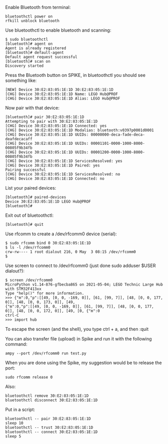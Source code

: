 

Enable Bluetooth from terminal:


```
bluetoothctl power on
rfkill unblock bluetooth
```


Use bluetoothctl to enable bluetooth and scanning:

```
$ sudo bluetoothctl
[bluetooth]# agent on
Agent is already registered
[bluetooth]# default-agent
Default agent request successful
[bluetooth]# scan on
Discovery started
```


Press the Bluetooth button on SPIKE, in bluetoothctl you should see something like:

```
[NEW] Device 30:E2:83:05:1E:1D 30:E2:83:05:1E:1D
[CHG] Device 30:E2:83:05:1E:1D Name: LEGO Hub@PROF
[CHG] Device 30:E2:83:05:1E:1D Alias: LEGO Hub@PROF
```


Now pair with that device:

```
[bluetooth]# pair 30:E2:83:05:1E:1D
Attempting to pair with 30:E2:83:05:1E:1D
[CHG] Device 30:E2:83:05:1E:1D Connected: yes
[CHG] Device 30:E2:83:05:1E:1D Modalias: bluetooth:v0397p0001d0001
[CHG] Device 30:E2:83:05:1E:1D UUIDs: 00000000-deca-fade-deca-deafdecacaff
[CHG] Device 30:E2:83:05:1E:1D UUIDs: 00001101-0000-1000-8000-00805f9b34fb
[CHG] Device 30:E2:83:05:1E:1D UUIDs: 00001200-0000-1000-8000-00805f9b34fb
[CHG] Device 30:E2:83:05:1E:1D ServicesResolved: yes
[CHG] Device 30:E2:83:05:1E:1D Paired: yes
Pairing successful
[CHG] Device 30:E2:83:05:1E:1D ServicesResolved: no
[CHG] Device 30:E2:83:05:1E:1D Connected: no
```

List your paired devices:

```
[bluetooth]# paired-devices
Device 30:E2:83:05:1E:1D LEGO Hub@PROF
[bluetooth]#
```

Exit out of bluetoothctl:
```
[bluetooth]# quit
```

Use rfcomm to create a /dev/rfcomm0 device (serial):

```
$ sudo rfcomm bind 0 30:E2:83:05:1E:1D
$ ls -l /dev/rfcomm0
crw-rw---- 1 root dialout 216, 0 May  3 08:15 /dev/rfcomm0
$
```

Use screen to connect to /dev/rfcomm0 (just done sudo adduser $USER dialout?):

```
$ screen /dev/rfcomm0
MicroPython v1.14-876-gfbecba865 on 2021-05-04; LEGO Technic Large Hub with STM32F413xx
Type "help()" for more information.
>>> {"m":0,"p":[[49, [0, 0, -169, 0]], [61, [99, 7]], [48, [0, 0, 177, 0]], [48, [0, 0, 173, 0]], [49,
{"m":0,"p":[[49, [0, 0, -169, 0]], [61, [99, 7]], [48, [0, 0, 177, 0]], [48, [0, 0, 172, 0]], [49, [0, {"m":0
ctrl-C
>>> import hub
```

To escape the screen (and the shell), you type ctrl + a, and then :quit

You can also transfer file (upload) in Spike and run it with the following command:

```
ampy --port /dev/rfcomm0 run test.py
```

When you are done using the Spike, my suggestion would be to release the port:

```
sudo rfcomm release 0
```

Also:

```
bluetoothctl remove 30:E2:83:05:1E:1D
bluetoothctl disconnect 30:E2:83:05:1E:1D
```

Put in a script:

```
bluetoothctl -- pair 30:E2:83:05:1E:1D
sleep 10
bluetoothctl -- trust 30:E2:83:05:1E:1D
bluetoothctl -- connect 30:E2:83:05:1E:1D
sleep 5
```

